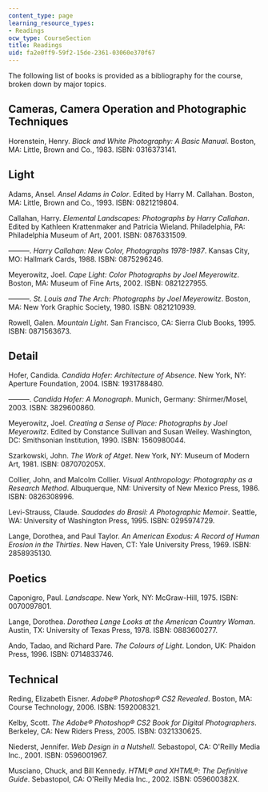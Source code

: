 ```yaml
---
content_type: page
learning_resource_types:
- Readings
ocw_type: CourseSection
title: Readings
uid: fa2e0ff9-59f2-15de-2361-03060e370f67
---
```


The following list of books is provided as a bibliography for the course, broken down by major topics.

Cameras, Camera Operation and Photographic Techniques
-----------------------------------------------------

Horenstein, Henry. _Black and White Photography: A Basic Manual_. Boston, MA: Little, Brown and Co., 1983. ISBN: 0316373141.

Light
-----

Adams, Ansel. _Ansel Adams in Color_. Edited by Harry M. Callahan. Boston, MA: Little, Brown and Co., 1993. ISBN: 0821219804.

Callahan, Harry. _Elemental Landscapes: Photographs by Harry Callahan_. Edited by Kathleen Krattenmaker and Patricia Wieland. Philadelphia, PA: Philadelphia Museum of Art, 2001. ISBN: 0876331509.

———. _Harry Callahan: New Color, Photographs 1978-1987_. Kansas City, MO: Hallmark Cards, 1988. ISBN: 0875296246.

Meyerowitz, Joel. _Cape Light: Color Photographs by Joel Meyerowitz_. Boston, MA: Museum of Fine Arts, 2002. ISBN: 0821227955.

———. _St. Louis and The Arch: Photographs by Joel Meyerowitz_. Boston, MA: New York Graphic Society, 1980. ISBN: 0821210939.

Rowell, Galen. _Mountain Light_. San Francisco, CA: Sierra Club Books, 1995. ISBN: 0871563673.

Detail
------

Hofer, Candida. _Candida Hofer: Architecture of Absence_. New York, NY: Aperture Foundation, 2004. ISBN: 1931788480.

———. _Candida Hofer: A Monograph_. Munich, Germany: Shirmer/Mosel, 2003. ISBN: 3829600860.

Meyerowitz, Joel. _Creating a Sense of Place: Photographs by Joel Meyerowitz_. Edited by Constance Sullivan and Susan Weiley. Washington, DC: Smithsonian Institution, 1990. ISBN: 1560980044.

Szarkowski, John. _The Work of Atget_. New York, NY: Museum of Modern Art, 1981. ISBN: 087070205X.

Collier, John, and Malcolm Collier. _Visual Anthropology: Photography as a Research Method_. Albuquerque, NM: University of New Mexico Press, 1986. ISBN: 0826308996.

Levi-Strauss, Claude. _Saudades do Brasil: A Photographic Memoir_. Seattle, WA: University of Washington Press, 1995. ISBN: 0295974729.

Lange, Dorothea, and Paul Taylor. _An American Exodus: A Record of Human Erosion in the Thirties_. New Haven, CT: Yale University Press, 1969. ISBN: 2858935130.

Poetics
-------

Caponigro, Paul. _Landscape_. New York, NY: McGraw-Hill, 1975. ISBN: 0070097801.

Lange, Dorothea. _Dorothea Lange Looks at the American Country Woman_. Austin, TX: University of Texas Press, 1978. ISBN: 0883600277.

Ando, Tadao, and Richard Pare. _The Colours of Light_. London, UK: Phaidon Press, 1996. ISBN: 0714833746.

Technical
---------

Reding, Elizabeth Eisner. _Adobe® Photoshop® CS2 Revealed_. Boston, MA: Course Technology, 2006. ISBN: 1592008321.

Kelby, Scott. _The Adobe® Photoshop® CS2 Book for Digital Photographers_. Berkeley, CA: New Riders Press, 2005. ISBN: 0321330625.

Niederst, Jennifer. _Web Design in a Nutshell_. Sebastopol, CA: O'Reilly Media Inc., 2001. ISBN: 0596001967.

Musciano, Chuck, and Bill Kennedy. _HTML® and XHTML®: The Definitive Guide_. Sebastopol, CA: O'Reilly Media Inc., 2002. ISBN: 059600382X.